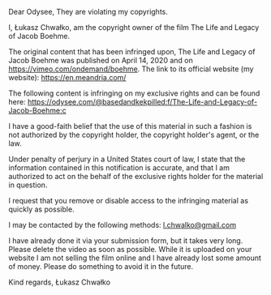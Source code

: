 Dear Odysee,
They are violating my copyrights.

I, Łukasz Chwałko, am the copyright owner of the film The Life and Legacy of Jacob Boehme.

The original content that has been infringed upon, The Life and Legacy of Jacob Boehme was published on April 14, 2020 and on https://vimeo.com/ondemand/boehme.
The link to its official website (my website): https://en.meandria.com/

The following content is infringing on my exclusive rights and can be found here: https://odysee.com/@basedandkekpilled:f/The-Life-and-Legacy-of-Jacob-Boehme:c

I have a good-faith belief that the use of this material in such a fashion is not authorized by the copyright holder, the copyright holder's agent, or the law.

Under penalty of perjury in a United States court of law, I state that the information contained in this notification is accurate, and that I am authorized to act on the behalf of the exclusive rights holder for the material in question.

I request that you remove or disable access to the infringing material as quickly as possible.

I may be contacted by the following methods: l.chwalko@gmail.com

I have already done it via your submission form, but it takes very long. Please delete the video as soon as possible. While it is uploaded on your website I am not selling the film online and I have already lost some amount of money. Please do something to avoid it in the future.

Kind regards,
Łukasz Chwałko
